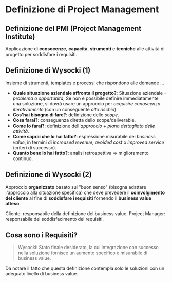 # Definizione di Project Management

## Definizione del PMI (Project Management Institute)

Applicazione di **consocenze**, **capacità**, **strumenti** e **tecniche** alle attività di progetto per soddisfare i requisiti.

## Definizione di Wysocki (1)

Insieme di strumenti, templates e processi che rispondono alle domande ...

- **Quale situazione aziendale affronta il progetto?**: Situazione aziendale = _problema o opportunità_; Se non è possibile definire immediatamente una soluzione, si dovrà usare un approccio per _acquisire conoscenza iterativamente_ (con un conseguente _alto rischio_).
- **Cos'hai bisogno di fare?**: definizione dello _scope_.
- **Cosa farai?**: conseguenza diretta dello scope/deliverable.
- **Come lo farai?**: definizione dell'_approccio_ + _piano dettagliato delle attività_.
- **Come saprai che lo hai fatto?**: espressione misurabile dei _business value_, in termini di _increased revenue_, _avoided cost_ o _improved service_ (criteri di successo).
- **Quanto bene lo hai fatto?**: analisi retrospettiva => miglioramento continuo.

## Definizione di Wysocki (2)

Approccio **organizzato** basato sul "buon senso" (bisogna adattare l'approccio alla situazione specifica) che deve prevedere il **coinvolgimento del cliente** al fine di **soddisfare i requisiti** fornendo il **business value atteso**.

Cliente: responsabile della definizione del business value.
Project Manager: responsabile del soddisfacimento dei requisiti.

## Cosa sono i Requisiti?

> Wysocki: Stato finale desiderato, la cui integrazione con successo nella soluzione fornisce un aumento specifico e misurabile di business value.

Da notare il fatto che questa definizione contempla solo le soluzioni con un adeguato livello di business value.